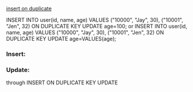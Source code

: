 [insert on duplicate](http://dev.mysql.com/doc/refman/5.7/en/insert-on-duplicate.html)

INSERT INTO user(id, name, age) VALUES ("10000", "Jay", 30), ("10001", "Jen", 32) ON DUPLICATE KEY UPDATE age=100;
or
INSERT INTO user(id, name, age) VALUES ("10000", "Jay", 30), ("10001", "Jen", 32) ON DUPLICATE KEY UPDATE age=VALUES(age);

### Insert:


### Update:

through INSERT ON DUPLICATE KEY UPDATE
